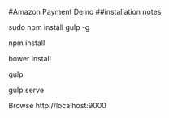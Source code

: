 #Amazon Payment Demo
##installation notes


   sudo  npm install gulp -g 
   
   
   npm install
   
   
   bower install
   
   
   gulp
   
   
   gulp serve 
   
  Browse http://localhost:9000

